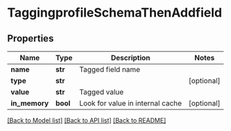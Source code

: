 # TaggingprofileSchemaThenAddfield

## Properties
Name | Type | Description | Notes
------------ | ------------- | ------------- | -------------
**name** | **str** | Tagged field name | 
**type** | **str** |  | [optional] 
**value** | **str** | Tagged value | 
**in_memory** | **bool** | Look for value in internal cache | [optional] 

[[Back to Model list]](../README.md#documentation-for-models) [[Back to API list]](../README.md#documentation-for-api-endpoints) [[Back to README]](../README.md)


